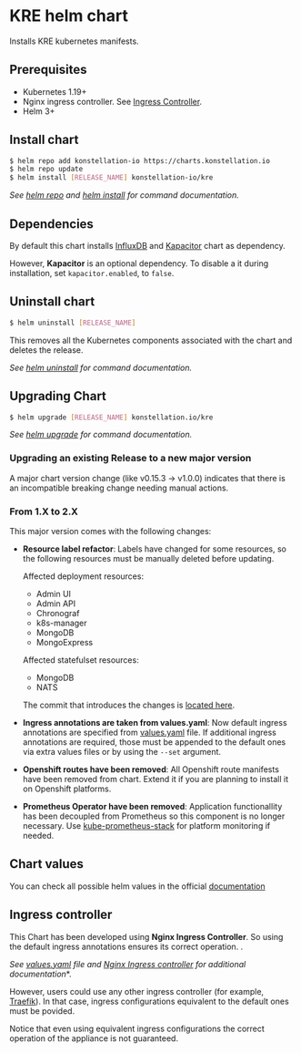 # KRE helm chart

Installs KRE kubernetes manifests.

## Prerequisites

* Kubernetes 1.19+
* Nginx ingress controller. See [Ingress Controller](#ingress-controller).
* Helm 3+

## Install chart
```bash
$ helm repo add konstellation-io https://charts.konstellation.io
$ helm repo update
$ helm install [RELEASE_NAME] konstellation-io/kre
```

*See [helm repo](https://helm.sh/docs/helm/helm_repo/) and [helm install](https://helm.sh/docs/helm/helm_install/) for command documentation.*

## Dependencies

By default this chart installs [InfluxDB](https://github.com/influxdata/helm-charts/tree/master/charts/influxdb) and [Kapacitor](https://github.com/influxdata/helm-charts/tree/master/charts/kapacitor) chart as dependency.

However, **Kapacitor** is an optional dependency. To disable a it during installation, set `kapacitor.enabled`, to `false`.

## Uninstall chart

```bash
$ helm uninstall [RELEASE_NAME]
```

This removes all the Kubernetes components associated with the chart and deletes the release.

*See [helm uninstall](https://helm.sh/docs/helm/helm_uninstall/) for command documentation.*

## Upgrading Chart

```bash
$ helm upgrade [RELEASE_NAME] konstellation.io/kre
```

*See [helm upgrade](https://helm.sh/docs/helm/helm_upgrade/) for command documentation.* 

### Upgrading an existing Release to a new major version

A major chart version change (like v0.15.3 -> v1.0.0) indicates that there is an incompatible breaking change needing
manual actions.

### From 1.X to 2.X

This major version comes with the following changes:
* **Resource label refactor**: Labels have changed for some resources, so the following resources must be manually deleted before updating.

    Affected deployment resources:
    * Admin UI
    * Admin API
    * Chronograf
    * k8s-manager
    * MongoDB 
    * MongoExpress
    
    Affected statefulset resources:
    * MongoDB
    * NATS

    The commit that introduces the changes is [located here](https://github.com/konstellation-io/kre/pull/585).

* **Ingress annotations are taken from values.yaml**: Now default ingress annotations are specified from [values.yaml](values.yaml) file. If additional ingress annotations are required, those must be appended to the default ones via extra values files or by using the `--set` argument.

* **Openshift routes have been removed**: All Openshift route manifests have been removed from chart. Extend it if you are planning to install it on Openshift platforms.

* **Prometheus Operator have been removed**: Application functionallity has been decoupled from Prometheus so this component is no longer necessary. Use [kube-prometheus-stack](https://github.com/prometheus-community/helm-charts/tree/main/charts/kube-prometheus-stack) for platform monitoring if needed.

## Chart values
You can check all possible helm values in the official [documentation](https://konstellation-io.github.io/website/docs/kre/installation/customization/)

## Ingress controller

This Chart has been developed using **Nginx Ingress Controller**. So using the default ingress annotations ensures its correct operation. .

*See [values.yaml](values.yaml) file and [Nginx Ingress controller](https://kubernetes.github.io/ingress-nginx/) for additional documentation**.

However, users could use any other ingress controller (for example, [Traefik](https://doc.traefik.io/traefik/providers/kubernetes-ingress/)). In that case, ingress configurations equivalent to the default ones must be povided.

Notice that even using equivalent ingress configurations the correct operation of the appliance is not guaranteed.
